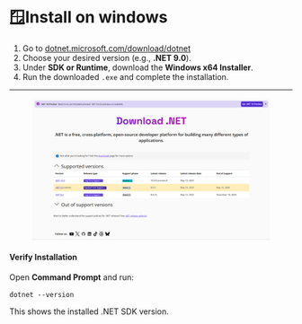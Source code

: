 # 🪟Install on windows

1. Go to [dotnet.microsoft.com/download/dotnet](https://dotnet.microsoft.com/download/dotnet)
2. Choose your desired version (e.g., **.NET 9.0**).
3. Under **SDK or Runtime**, download the **Windows x64 Installer**.
4. Run the downloaded `.exe` and complete the installation.

***

<figure><img src="../.gitbook/assets/{6E205AE0-23D7-4757-ABCE-130086EBF2FB}.png" alt=""><figcaption></figcaption></figure>

#### Verify Installation

Open **Command Prompt** and run:

```
dotnet --version
```

This shows the installed .NET SDK version.
